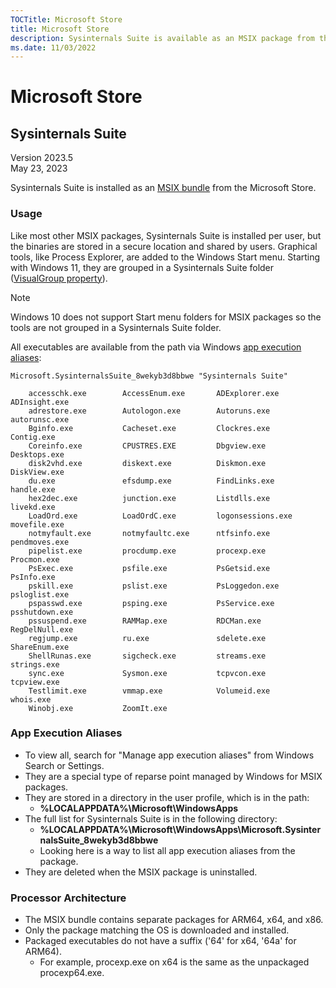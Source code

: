 ```yaml
---
TOCTitle: Microsoft Store
title: Microsoft Store
description: Sysinternals Suite is available as an MSIX package from the Microsoft Store.
ms.date: 11/03/2022
---
```


# Microsoft Store

## Sysinternals Suite

Version 2023.5  
May 23, 2023

Sysinternals Suite is installed as an [MSIX bundle](/windows/msix/package/bundling-overview) from the Microsoft Store.

### Usage

Like most other MSIX packages, Sysinternals Suite is installed per user, but the binaries are stored in a secure location and shared by users. Graphical tools, like Process Explorer, are added to the Windows Start menu. Starting with Windows 11, they are grouped in a Sysinternals Suite folder ([VisualGroup property](/windows/msix/packaging-tool/create-start-group)).

> [!NOTE]
> Windows 10 does not support Start menu folders for MSIX packages so the tools are not grouped in a Sysinternals Suite folder.

All executables are available from the path via Windows [app execution aliases](/uwp/schemas/appxpackage/uapmanifestschema/element-uap5-appexecutionalias):

```
Microsoft.SysinternalsSuite_8wekyb3d8bbwe "Sysinternals Suite"

    accesschk.exe        AccessEnum.exe       ADExplorer.exe       ADInsight.exe
    adrestore.exe        Autologon.exe        Autoruns.exe         autorunsc.exe
    Bginfo.exe           Cacheset.exe         Clockres.exe         Contig.exe
    Coreinfo.exe         CPUSTRES.EXE         Dbgview.exe          Desktops.exe
    disk2vhd.exe         diskext.exe          Diskmon.exe          DiskView.exe
    du.exe               efsdump.exe          FindLinks.exe        handle.exe
    hex2dec.exe          junction.exe         Listdlls.exe         livekd.exe
    LoadOrd.exe          LoadOrdC.exe         logonsessions.exe    movefile.exe
    notmyfault.exe       notmyfaultc.exe      ntfsinfo.exe         pendmoves.exe
    pipelist.exe         procdump.exe         procexp.exe          Procmon.exe
    PsExec.exe           psfile.exe           PsGetsid.exe         PsInfo.exe
    pskill.exe           pslist.exe           PsLoggedon.exe       psloglist.exe
    pspasswd.exe         psping.exe           PsService.exe        psshutdown.exe
    pssuspend.exe        RAMMap.exe           RDCMan.exe           RegDelNull.exe
    regjump.exe          ru.exe               sdelete.exe          ShareEnum.exe
    ShellRunas.exe       sigcheck.exe         streams.exe          strings.exe
    sync.exe             Sysmon.exe           tcpvcon.exe          tcpview.exe
    Testlimit.exe        vmmap.exe            Volumeid.exe         whois.exe
    Winobj.exe           ZoomIt.exe
```

### App Execution Aliases

- To view all, search for "Manage app execution aliases" from Windows Search or Settings.
- They are a special type of reparse point managed by Windows for MSIX packages.
- They are stored in a directory in the user profile, which is in the path:
  - **%LOCALAPPDATA%\Microsoft\WindowsApps**
- The full list for Sysinternals Suite is in the following directory:
  - **%LOCALAPPDATA%\Microsoft\WindowsApps\Microsoft.SysinternalsSuite_8wekyb3d8bbwe**
  - Looking here is a way to list all app execution aliases from the package.
- They are deleted when the MSIX package is uninstalled.

### Processor Architecture

- The MSIX bundle contains separate packages for ARM64, x64, and x86.
- Only the package matching the OS is downloaded and installed.
- Packaged executables do not have a suffix ('64' for x64, '64a' for ARM64).
  - For example, procexp.exe on x64 is the same as the unpackaged procexp64.exe.
